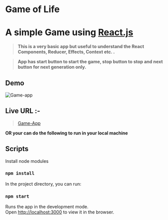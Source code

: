# Game of Life

# A simple Game using [React.js](https://reactjs.org)

> **This is a very basic app but useful to understand the React Components, Reducer, Effects, Context etc. .**

> **App has start button to start the game, stop button to stop and next button for next generation only.**

## Demo

![Game-app](https://user-images.githubusercontent.com/84847269/130223606-16322439-4a38-4811-8039-9c83d00ecbb0.gif)

## Live URL :-

> [Game-App](https://game-of-life-demo1.vercel.app/)

**OR your can do the following to run in your local machine**

## Scripts

Install node modules

### `npm install`

In the project directory, you can run:

### `npm start`

Runs the app in the development mode.\
Open [http://localhost:3000](http://localhost:3000) to view it in the browser.
